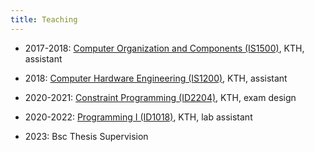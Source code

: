 ```yaml
---
title: Teaching
---
```


* 2017-2018: [Computer Organization and Components (IS1500)](https://www.kth.se/student/kurser/kurs/IS1500?l=en), KTH, assistant

* 2018: [Computer Hardware Engineering (IS1200)](https://www.kth.se/student/kurser/kurs/IS1200?l=en), KTH, assistant

* 2020-2021: [Constraint Programming (ID2204)](https://www.kth.se/student/kurser/kurs/ID2204?l=en), KTH, exam design

* 2020-2022: [Programming I (ID1018)](https://www.kth.se/student/kurser/kurs/ID1018?l=en), KTH, lab assistant

* 2023: Bsc Thesis Supervision

